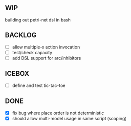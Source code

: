 WIP
---

building out petri-net dsl in bash

BACKLOG
-------
- [ ] allow multiple-x action invocation
- [ ] test/check capacity
- [ ] add DSL support for arc/inhibitors

ICEBOX
------
- [ ] define and test tic-tac-toe

DONE
----
- [x] fix bug where place order is not deterministic
- [x] should allow multi-model usage in same script (scoping)
